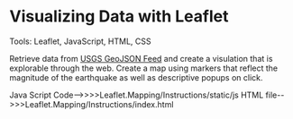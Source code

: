 # Visualizing Data with Leaflet
Tools: Leaflet, JavaScript, HTML, CSS

Retrieve data from [USGS GeoJSON Feed](http://earthquake.usgs.gov/earthquakes/feed/v1.0/geojson.php) and create a visulation that is explorable through the web. Create a map using markers that reflect the magnitude of the earthquake as well as descriptive popups on click. 


Java Script Code-->>>>Leaflet.Mapping/Instructions/static/js
HTML file-->>>Leaflet.Mapping/Instructions/index.html
